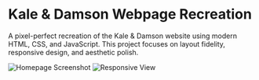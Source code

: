 # Kale & Damson Webpage Recreation  
A pixel-perfect recreation of the Kale & Damson website using modern HTML, CSS, and JavaScript. This project focuses on layout fidelity, responsive design, and aesthetic polish.


![Homepage Screenshot](screenshot-home.png)
![Responsive View](screenshot-mobile.png)





